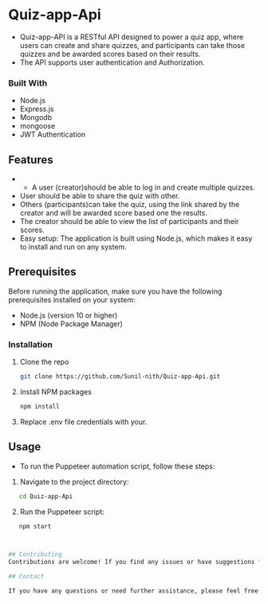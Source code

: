 # Quiz-app-Api

* Quiz-app-API is a RESTful API designed to power a quiz app, where users can create and share quizzes, and participants can take those quizzes and be awarded scores based on their results.
* The API supports user authentication and Authorization.

### Built With

* Node.js
* Express.js
* Mongodb
* mongoose
* JWT Authentication

## Features
* - A user (creator)should be able to log in and create multiple quizzes.
* User should be able to share the quiz with other.
* Others (participants)can take the quiz, using the link shared by the creator and will be awarded score based one the results.
* The creator should be able to view the list of participants and their scores.
* Easy setup: The application is built using Node.js, which makes it easy to install and run on any system.

## Prerequisites
Before running the application, make sure you have the following prerequisites installed on your system:

* Node.js (version 10 or higher)
* NPM (Node Package Manager)



### Installation

1. Clone the repo
   ```sh
   git clone https://github.com/Sunil-nith/Quiz-app-Api.git
   ```
2. Install NPM packages
   ```sh
   npm install
   ```
3. Replace .env file credentials with your.
   

## Usage

* To run the Puppeteer automation script, follow these steps:
1. Navigate to the project directory:
```sh
   cd Quiz-app-Api
   ```

2. Run the Puppeteer script:
```sh
   npm start



## Contributing
Contributions are welcome! If you find any issues or have suggestions for improvement, please create an issue or submit a pull request

## Contact

If you have any questions or need further assistance, please feel free to contact me at skjnv2009@gmail.com.


